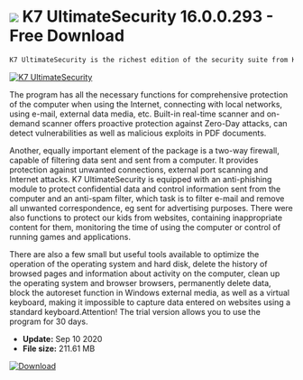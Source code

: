 # ![](https://cdn.softexe.net/static/icon/win.gif) K7 UltimateSecurity 16.0.0.293 - Free Download

```sh
K7 UltimateSecurity is the richest edition of the security suite from K7 Computing Pvt, characterized by rich functionality and, what is important, speed of operation and low demand for system resources.
```
[![K7 UltimateSecurity](https://gallery.dpcdn.pl/imgc/Tools/7015/g_-_420x350_1.5_-_x20111228145551_00.png)](https://softexe.net/win/security-privacy/antivirus/k7-ultimatesecurity:hfbg.html)

The program has all the necessary functions for comprehensive protection of the computer when using the Internet, connecting with local networks, using e-mail, external data media, etc. Built-in real-time scanner and on-demand scanner offers proactive protection against Zero-Day attacks, can detect vulnerabilities as well as malicious exploits in PDF documents. 
 
 Another, equally important element of the package is a two-way firewall, capable of filtering data sent and sent from a computer. It provides protection against unwanted connections, external port scanning and Internet attacks. K7 UltimateSecurity is equipped with an anti-phishing module to protect confidential data and control information sent from the computer and an anti-spam filter, which task is to filter e-mail and remove all unwanted correspondence, eg sent for advertising purposes. There were also functions to protect our kids from websites, containing inappropriate content for them, monitoring the time of using the computer or control of running games and applications.
 
 There are also a few small but useful tools available to optimize the operation of the operating system and hard disk, delete the history of browsed pages and information about activity on the computer, clean up the operating system and browser browsers, permanently delete data, block the autoreset function in Windows external media, as well as a virtual keyboard, making it impossible to capture data entered on websites using a standard keyboard.Attention!
 The trial version allows you to use the program for 30 days.


- **Update:** Sep 10 2020
- **File size:** 211.61 MB

[![Download](https://cdn.softexe.net/static/img/download.png)](https://softexe.net/win/security-privacy/antivirus/k7-ultimatesecurity:hfbg.html)

